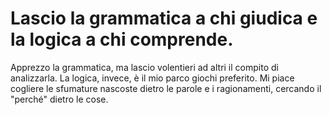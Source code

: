 # Lascio la grammatica a chi giudica e la logica a chi comprende.

Apprezzo la grammatica, ma lascio volentieri ad altri il compito di analizzarla.
La logica, invece, è il mio parco giochi preferito.
Mi piace cogliere le sfumature nascoste dietro le parole e i ragionamenti, cercando il "perché" dietro le cose.